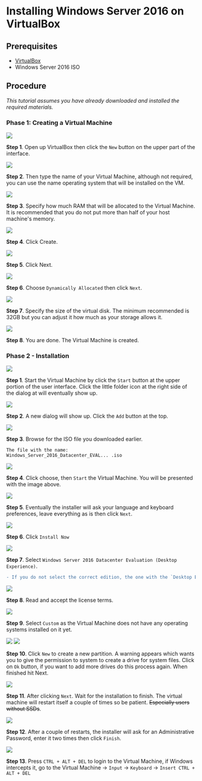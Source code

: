 # Installing Windows Server 2016 on VirtualBox

## Prerequisites
* [VirtualBox](https://download.virtualbox.org/virtualbox/6.1.18/VirtualBox-6.1.18-142142-Win.exe)
* Windows Server 2016 ISO

## Procedure

*This tutorial assumes you have already downloaded and installed the required materials.*

### Phase 1: Creating a Virtual Machine

<img src="art/creation/1-main.png">

**Step 1**. Open up VirtualBox then click the `New` button on the upper part of the interface.

<img src="art/creation/2-name.png">

**Step 2**. Then type the name of your Virtual Machine, although not required, you can use the name operating system that will be installed on the VM.

<img src="art/creation/3-ram.png">

**Step 3**. Specify how much RAM that will be allocated to the Virtual Machine. It is recommended that you do not put more than half of your host machine's memory.

<img src="art/creation/4-disk.png">

**Step 4**. Click Create.

<img src="art/creation/5-type.png">

**Step 5**. Click Next.

<img src="art/creation/6-allocation.png">

**Step 6**. Choose `Dynamically Allocated` then click `Next`.

<img src="art/creation/7-size.png">

**Step 7**. Specify the size of the virtual disk. The minimum recommended is 32GB but you can adjust it how much as your storage allows it.

<img src="art/creation/8-done.png">

**Step 8**. You are done. The Virtual Machine is created.

### Phase 2 - Installation

<img src="art/install/1-start.png">

**Step 1**. Start the Virtual Machine by click the `Start` button at the upper portion of the user interface. Click the little folder icon at the right side of the dialog at will eventually show up.

<img src="art/install/2-choose.png">

**Step 2**. A new dialog will show up. Click the `Add` button at the top.

<img src="art/install/3-browse.png">

**Step 3**. Browse for the ISO file you downloaded earlier.
```
The file with the name:
Windows_Server_2016_Datacenter_EVAL... .iso
```

<img src="art/install/4-boot.png">

**Step 4**. Click choose, then `Start` the Virtual Machine. You will be presented with the image above.

<img src="art/install/5-welcome.png">

**Step 5**. Eventually the installer will ask your language and keyboard preferences, leave everything as is then click `Next`.

<img src="art/install/6-start-install.png">

**Step 6**. Click `Install Now`

<img src="art/install/7-edition.png">

**Step 7**. Select `Windows Server 2016 Datacenter Evaluation (Desktop Experience)`. 

```diff
- If you do not select the correct edition, the one with the `Desktop Experience` you will have no GUI to work on!
```

<img src="art/install/8-license.png">

**Step 8**. Read and accept the license terms.

<img src="art/install/9-install-type.png">

**Step 9**. Select `Custom` as the Virtual Machine does not have any operating systems installed on it yet.

<img src="art/install/10-partitioning.png">

<img src="art/install/11-formatting.png">

**Step 10**. Click `New` to create a new partition. A warning appears which wants you to give the permission to system to create a drive for system files. Click on `Ok` button, if you want to add more drives do this process again. When finished hit Next.

<img src="art/install/12-wait.png">

**Step 11**. After clicking `Next`. Wait for the installation to finish. The virtual machine will restart itself a couple of times so be patient. ~~Especially users without SSDs~~.

<img src="art/install/13-password.png">

**Step 12**. After a couple of restarts, the installer will ask for an Administrative Password, enter it two times then click `Finish`.

<img src="art/install/14-ctrl.png">

**Step 13**. Press `CTRL + ALT + DEL` to login to the Virtual Machine, if Windows intercepts it, go to the Virtual Machine -> `Input` -> `Keyboard` -> `Insert CTRL + ALT + DEL`